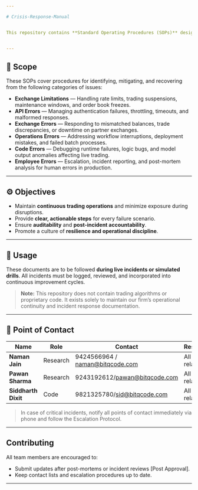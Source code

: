 ```yaml
---

# Crisis-Response-Manual


This repository contains **Standard Operating Procedures (SOPs)** designed to guide our team in responding to **all types of extreme events and operational disruptions** within our crypto algorithmic trading operations.


---
```


## 🔧 Scope

These SOPs cover procedures for identifying, mitigating, and recovering from the following categories of issues:

* **Exchange Limitations** — Handling rate limits, trading suspensions, maintenance windows, and order book freezes.
* **API Errors** — Managing authentication failures, throttling, timeouts, and malformed responses.
* **Exchange Errors** — Responding to mismatched balances, trade discrepancies, or downtime on partner exchanges.
* **Operations Errors** — Addressing workflow interruptions, deployment mistakes, and failed batch processes.
* **Code Errors** — Debugging runtime failures, logic bugs, and model output anomalies affecting live trading.
* **Employee Errors** — Escalation, incident reporting, and post-mortem analysis for human errors in production.

---

## ⚙️ Objectives

* Maintain **continuous trading operations** and minimize exposure during disruptions.
* Provide **clear, actionable steps** for every failure scenario.
* Ensure **auditability** and **post-incident accountability**.
* Promote a culture of **resilience and operational discipline**.


---

## 🚨 Usage

These documents are to be followed **during live incidents or simulated drills**.
All incidents must be logged, reviewed, and incorporated into continuous improvement cycles.

> **Note:** This repository does not contain trading algorithms or proprietary code. It exists solely to maintain our firm’s operational continuity and incident response documentation.

---

## 👥 Point of Contact

| Name           | Role                           | Contact                                           | Responsibility                                                                 |
| -------------- | ------------------------------ | ------------------------------------------------- | ------------------------------------------------------------------------------ |
| **Naman Jain**  | Research    | 9424566964 / naman@bitqcode.com   | All Operation related Issues.                 |
| **Pawan Sharma** | Research | 9243192612/pawan@bitqcode.com | All Operation related Issues.                 |
| **Siddharth Dixit**  | Code      | 9821325780/sid@bitqcode.com   | All code related Issues. 

> In case of critical incidents, notify all points of contact immediately via phone and follow the Escalation Protocol.

---

##  Contributing

All team members are encouraged to:

* Submit updates after post-mortems or incident reviews [Post Approval].
* Keep contact lists and escalation procedures up to date.

---
